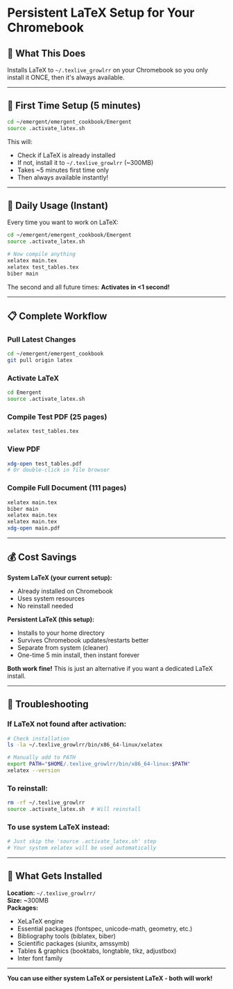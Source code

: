 # Persistent LaTeX Setup for Your Chromebook

## 🎯 What This Does

Installs LaTeX to `~/.texlive_growlrr` on your Chromebook so you only install it ONCE, then it's always available.

---

## 🚀 First Time Setup (5 minutes)

```bash
cd ~/emergent/emergent_cookbook/Emergent
source .activate_latex.sh
```

This will:
- Check if LaTeX is already installed
- If not, install it to `~/.texlive_growlrr` (~300MB)
- Takes ~5 minutes first time only
- Then always available instantly!

---

## 📖 Daily Usage (Instant)

Every time you want to work on LaTeX:

```bash
cd ~/emergent/emergent_cookbook/Emergent
source .activate_latex.sh

# Now compile anything
xelatex main.tex
xelatex test_tables.tex
biber main
```

The second and all future times: **Activates in <1 second!**

---

## 📋 Complete Workflow

### Pull Latest Changes
```bash
cd ~/emergent/emergent_cookbook
git pull origin latex
```

### Activate LaTeX
```bash
cd Emergent
source .activate_latex.sh
```

### Compile Test PDF (25 pages)
```bash
xelatex test_tables.tex
```

### View PDF
```bash
xdg-open test_tables.pdf
# Or double-click in file browser
```

### Compile Full Document (111 pages)
```bash
xelatex main.tex
biber main
xelatex main.tex
xelatex main.tex
xdg-open main.pdf
```

---

## 💰 Cost Savings

**System LaTeX (your current setup):**
- Already installed on Chromebook
- Uses system resources
- No reinstall needed

**Persistent LaTeX (this setup):**
- Installs to your home directory
- Survives Chromebook updates/restarts better
- Separate from system (cleaner)
- One-time 5 min install, then instant forever

**Both work fine!** This is just an alternative if you want a dedicated LaTeX install.

---

## 🔧 Troubleshooting

### If LaTeX not found after activation:
```bash
# Check installation
ls -la ~/.texlive_growlrr/bin/x86_64-linux/xelatex

# Manually add to PATH
export PATH="$HOME/.texlive_growlrr/bin/x86_64-linux:$PATH"
xelatex --version
```

### To reinstall:
```bash
rm -rf ~/.texlive_growlrr
source .activate_latex.sh  # Will reinstall
```

### To use system LaTeX instead:
```bash
# Just skip the 'source .activate_latex.sh' step
# Your system xelatex will be used automatically
```

---

## 📁 What Gets Installed

**Location:** `~/.texlive_growlrr/`  
**Size:** ~300MB  
**Packages:**
- XeLaTeX engine
- Essential packages (fontspec, unicode-math, geometry, etc.)
- Bibliography tools (biblatex, biber)
- Scientific packages (siunitx, amssymb)
- Tables & graphics (booktabs, longtable, tikz, adjustbox)
- Inter font family

---

**You can use either system LaTeX or persistent LaTeX - both will work!**

